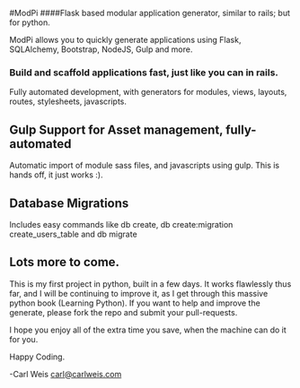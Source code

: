 #ModPi
####Flask based modular application generator, similar to rails; but for python.

ModPi allows you to quickly generate applications using Flask, SQLAlchemy, Bootstrap, NodeJS, Gulp and more.

### Build and scaffold applications fast, just like you can in rails.
Fully automated development, with generators for modules, views, layouts, routes, stylesheets, javascripts.

## Gulp Support for Asset management, fully-automated
Automatic import of module sass files, and javascripts using gulp. This is hands off, it just works :).

## Database Migrations 
Includes easy commands like db create, db create:migration create_users_table and db migrate 

## Lots more to come.
This is my first project in python, built in a few days. It works flawlessly thus far, and I will be
continuing to improve it, as I get through this massive python book (Learning Python). If you want to
help and improve the generate, please fork the repo and submit your pull-requests.

I hope you enjoy all of the extra time you save, when the machine can do it for you.

Happy Coding.

-Carl Weis <carl@carlweis.com>
